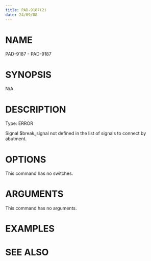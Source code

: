 ```yaml
---
title: PAD-9187(2)
date: 24/09/08
---
```


# NAME

PAD-9187 - PAD-9187

# SYNOPSIS

N/A.

# DESCRIPTION

Type: ERROR

Signal $break_signal not defined in the list of signals to connect by abutment.

# OPTIONS

This command has no switches.

# ARGUMENTS

This command has no arguments.

# EXAMPLES

# SEE ALSO
